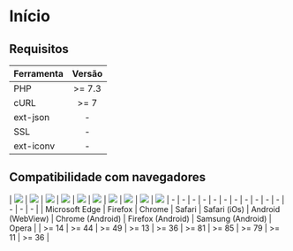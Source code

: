 # Início

## Requisitos

| Ferramenta | Versão |
| ---------- | :----: |
| PHP | >= 7.3 |
| cURL | >= 7 |
| ext-json | - |
| SSL | - |
| ext-iconv | - |

## Compatibilidade com navegadores

| ![](/PagSeguro-Checkout-Transparente/assets/browsers/edge.webp) | ![](/PagSeguro-Checkout-Transparente/assets/browsers/firefox.webp) | ![](/PagSeguro-Checkout-Transparente/assets/browsers/chrome.webp) | ![](/PagSeguro-Checkout-Transparente/assets/browsers/safari.webp) | ![](/PagSeguro-Checkout-Transparente/assets/browsers/safari.webp) | ![](/PagSeguro-Checkout-Transparente/assets/browsers/browser_02.webp) | ![](/PagSeguro-Checkout-Transparente/assets/browsers/chrome.webp) | ![](/PagSeguro-Checkout-Transparente/assets/browsers/firefox.webp) | ![](/PagSeguro-Checkout-Transparente/assets/browsers/browser_01.webp) | ![](/PagSeguro-Checkout-Transparente/assets/browsers/opera.webp)
| - | - | - | - | - | - | - | - | - | - | - | - | - | - |
| Microsoft Edge | Firefox | Chrome | Safari | Safari (iOs) | Android (WebView) | Chrome (Android) | Firefox (Android) | Samsung (Android) | Opera |
| >= 14 | >= 44 | >= 49 | >= 13 | >= 36 | >= 81 | >= 85 | >= 79 | >= 11 | >= 36 |